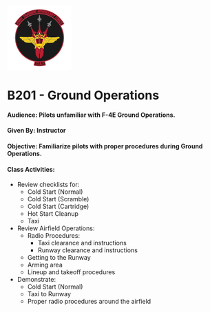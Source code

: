 ![JTAF Logo](../img/Logo.png)

# B201 - Ground Operations

#### Audience: Pilots unfamiliar with F-4E Ground Operations.
#### Given By: Instructor
#### Objective: Familiarize pilots with proper procedures during Ground Operations.

#### Class Activities:
  * Review checklists for:
      + Cold Start (Normal)
      + Cold Start (Scramble)
      + Cold Start (Cartridge)
      + Hot Start Cleanup
      + Taxi
  * Review Airfield Operations:
      + Radio Procedures:
    	- Taxi clearance and instructions
		- Runway clearance and instructions
      + Getting to the Runway
      + Arming area
      + Lineup and takeoff procedures
  * Demonstrate:
      + Cold Start (Normal)
      + Taxi to Runway
      + Proper radio procedures around the airfield